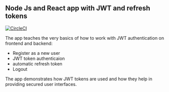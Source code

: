 ## Node Js and React app with JWT and refresh tokens

[![CircleCI](https://img.shields.io/circleci/project/github/contentful/the-example-app.nodejs.svg)](https://circleci.com/gh/contentful/the-example-app.nodejs)

The app teaches the very basics of how to work with JWT authentication on frontend and backend:

- Register as a new user
- JWT token authenticaion
- automatic refresh token
- Logout

The app demonstrates how JWT tokens are used and how they help in providing secured user interfaces.



